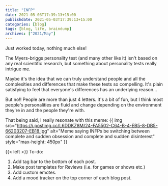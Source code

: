 ```yaml
---
title: "INFP"
date: 2021-05-03T17:39:13+15:00
publishdate: 2021-05-03T17:39:13+15:00
categories: [blog]
tags: [blog, life, braindump]
archives: ["2021/May"]
---
```


Just worked today, nothing much else!  

The Myers-briggs personality test (and many other like it) isn't based on any real scientific research, but something about personality tests really intrigue me.  

Maybe it's the idea that we can truly understand people and all the complexities and differences that make these tests so compelling. It's plain satisfying to feel that everyone's differences has an underlying reason...  

But no!! People are more than just 4 letters. It's a bit of fun, but I think most people's personalities are fluid and change depending on the environment they're in and the people they're with.

<!--more-->

That being said, I really resonate with this meme:
{{ img src="https://i.postimg.cc/L6DDKZ8M/24-FA5502-C64-B-4-EB5-8-DB5-66203207-EB18.jpg" alt="Meme saying INFPs be switching between complete and sudden obsession and complete and sudden disinterest" style="max-height: 450px" }}

{{< left >}}
To-do: <br>
1. Add tag bar to the bottom of each post. <br>
2. Make post templates for Reviews (i.e. for games or shows etc.) <br>
3. Add custom emotes. <br>
4. Add a mood tracker on the top corner of each blog post.
